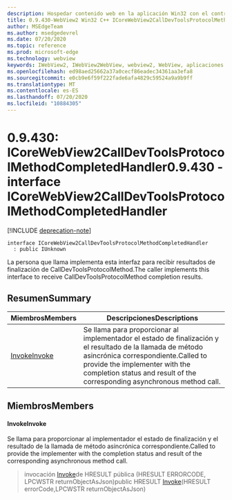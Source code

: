 ```yaml
---
description: Hospedar contenido web en la aplicación Win32 con el control Microsoft Edge WebView2
title: 0.9.430-WebView2 Win32 C++ ICoreWebView2CallDevToolsProtocolMethodCompletedHandler
author: MSEdgeTeam
ms.author: msedgedevrel
ms.date: 07/20/2020
ms.topic: reference
ms.prod: microsoft-edge
ms.technology: webview
keywords: IWebView2, IWebView2WebView, webview2, WebView, aplicaciones Win32, Win32, Edge, ICoreWebView2, ICoreWebView2Host, control de explorador, HTML Edge
ms.openlocfilehash: ed98aed25662a37a0cecf86eadec34361aa3efa8
ms.sourcegitcommit: e0cb9e6f59f222fade6afa4829c59524a9a9b9ff
ms.translationtype: MT
ms.contentlocale: es-ES
ms.lasthandoff: 07/20/2020
ms.locfileid: "10884305"
---
```

# <span data-ttu-id="2730e-104">0.9.430: ICoreWebView2CallDevToolsProtocolMethodCompletedHandler</span><span class="sxs-lookup"><span data-stu-id="2730e-104">0.9.430 - interface ICoreWebView2CallDevToolsProtocolMethodCompletedHandler</span></span> 

[!INCLUDE [deprecation-note](../../includes/deprecation-note.md)]

```
interface ICoreWebView2CallDevToolsProtocolMethodCompletedHandler
  : public IUnknown
```

<span data-ttu-id="2730e-105">La persona que llama implementa esta interfaz para recibir resultados de finalización de CallDevToolsProtocolMethod.</span><span class="sxs-lookup"><span data-stu-id="2730e-105">The caller implements this interface to receive CallDevToolsProtocolMethod completion results.</span></span>

## <span data-ttu-id="2730e-106">Resumen</span><span class="sxs-lookup"><span data-stu-id="2730e-106">Summary</span></span>

 <span data-ttu-id="2730e-107">Miembros</span><span class="sxs-lookup"><span data-stu-id="2730e-107">Members</span></span>                        | <span data-ttu-id="2730e-108">Descripciones</span><span class="sxs-lookup"><span data-stu-id="2730e-108">Descriptions</span></span>
--------------------------------|---------------------------------------------
[<span data-ttu-id="2730e-109">Invoke</span><span class="sxs-lookup"><span data-stu-id="2730e-109">Invoke</span></span>](#invoke) | <span data-ttu-id="2730e-110">Se llama para proporcionar al implementador el estado de finalización y el resultado de la llamada de método asincrónica correspondiente.</span><span class="sxs-lookup"><span data-stu-id="2730e-110">Called to provide the implementer with the completion status and result of the corresponding asynchronous method call.</span></span>

## <span data-ttu-id="2730e-111">Miembros</span><span class="sxs-lookup"><span data-stu-id="2730e-111">Members</span></span>

#### <span data-ttu-id="2730e-112">Invoke</span><span class="sxs-lookup"><span data-stu-id="2730e-112">Invoke</span></span> 

<span data-ttu-id="2730e-113">Se llama para proporcionar al implementador el estado de finalización y el resultado de la llamada de método asincrónica correspondiente.</span><span class="sxs-lookup"><span data-stu-id="2730e-113">Called to provide the implementer with the completion status and result of the corresponding asynchronous method call.</span></span>

> <span data-ttu-id="2730e-114">invocación [Invoke](#invoke)de HRESULT pública (HRESULT ERRORCODE, LPCWSTR returnObjectAsJson)</span><span class="sxs-lookup"><span data-stu-id="2730e-114">public HRESULT [Invoke](#invoke)(HRESULT errorCode,LPCWSTR returnObjectAsJson)</span></span>

